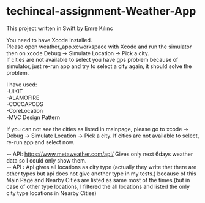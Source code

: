 # techincal-assignment-Weather-App


This project written in Swift by Emre Kılınc <br>

You need to have Xcode installed. 
<br>
Please open weather_app.xcworkspace with Xcode and run the simulator then on xcode Debug -> Simulate Location -> Pick a city. 
<br>
If cities are not available to select you have gps problem because of simulator, just re-run app and try to select a city again, it should solve the problem.

I have used: <br>
  -UIKIT  <br>
  -ALAMOFIRE <br>
  -COCOAPODS <br>
  -CoreLocation <br>
  -MVC Design Pattern<br>
  
  
If you can not see the cities as listed in mainpage, please go to xcode -> Debug -> Simulate Location -> Pick a city. If cities are not available to select, re-run app and select now. <br>

-- API: https://www.metaweather.com/api/ Gives only next 6days weather data so I could only show them. <br>
-- API : Api gives all locations as city type (actually they write that there are other types but api does not give another type in my tests.) because of this Main Page and Nearby Cities are listed as same most of the times.(but in case of other type locations, I filtered the all locations and listed the only city type locations in Nearby Cities)


